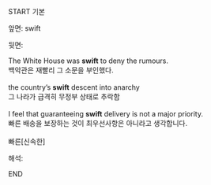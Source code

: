START
기본

앞면:
swift


뒷면:
<div>The White House was <strong>swift</strong> to deny the rumours. </div><div><div>백악관은 재빨리 그 소문을 부인했다.</div></div><div><br></div><div><div>the country’s <strong>swift</strong> descent into anarchy </div><div><div>그 나라가 급격히 무정부 상태로 추락함</div></div></div><div><br></div><div><div>I feel that guaranteeing <strong>swift</strong> delivery is not a major priority. </div><div><div>빠른 배송을 보장하는 것이 최우선사항은 아니라고 생각합니다.</div></div></div><div><br></div><div>빠른[신속한]</div>


해석:
<!--ID: 1746614454814-->
END